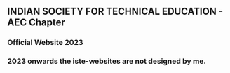 ## INDIAN SOCIETY FOR TECHNICAL EDUCATION - AEC Chapter
### Official Website 2023
### 2023 onwards the iste-websites are not designed by me.

